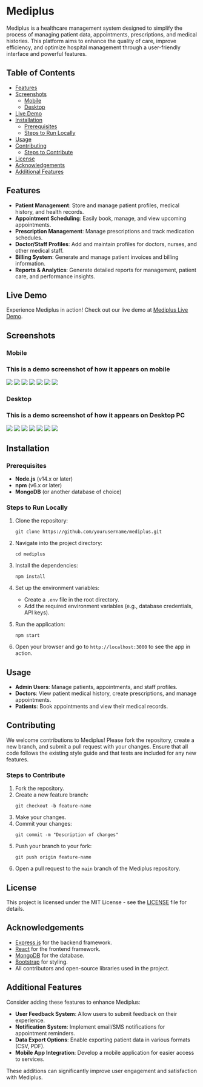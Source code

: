 # Mediplus

Mediplus is a healthcare management system designed to simplify the process of managing patient data, appointments, prescriptions, and medical histories. This platform aims to enhance the quality of care, improve efficiency, and optimize hospital management through a user-friendly interface and powerful features.

## Table of Contents

- [Features](#features)
- [Screenshots](#screenshots)
  - [Mobile](#mobile)
  - [Desktop](#desktop)   
- [Live Demo](#live-demo)
- [Installation](#installation)
  - [Prerequisites](#prerequisites)
  - [Steps to Run Locally](#steps-to-run-locally)
- [Usage](#usage)
- [Contributing](#contributing)
  - [Steps to Contribute](#steps-to-contribute)
- [License](#license)
- [Acknowledgements](#acknowledgements)
- [Additional Features](#additional-features)


## Features

- **Patient Management**: Store and manage patient profiles, medical history, and health records.
- **Appointment Scheduling**: Easily book, manage, and view upcoming appointments.
- **Prescription Management**: Manage prescriptions and track medication schedules.
- **Doctor/Staff Profiles**: Add and maintain profiles for doctors, nurses, and other medical staff.
- **Billing System**: Generate and manage patient invoices and billing information.
- **Reports & Analytics**: Generate detailed reports for management, patient care, and performance insights.

## Live Demo

Experience Mediplus in action! Check out our live demo at [Mediplus Live Demo](https://mediplus-phi.vercel.app).

## Screenshots

### Mobile
### This is a demo screenshot of how it appears on mobile
![](https://github.com/Mmabiaa/mediplus/blob/main/screenshots/s7.jpg)
![](https://github.com/Mmabiaa/mediplus/blob/main/screenshots/s6.jpg)
![](https://github.com/Mmabiaa/mediplus/blob/main/screenshots/s5.jpg)
![](https://github.com/Mmabiaa/mediplus/blob/main/screenshots/s4.jpg)
![](https://github.com/Mmabiaa/mediplus/blob/main/screenshots/s3.jpg)
![](https://github.com/Mmabiaa/mediplus/blob/main/screenshots/s2.jpg)
![](https://github.com/Mmabiaa/mediplus/blob/main/screenshots/s1.jpg)


### Desktop
### This is a demo screenshot of how it appears on Desktop PC
![](https://github.com/Mmabiaa/mediplus/blob/main/screenshots/Screenshot%20(34).png)
![](https://github.com/Mmabiaa/mediplus/blob/main/screenshots/Screenshot%20(25).jpg)
![](https://github.com/Mmabiaa/mediplus/blob/main/screenshots/Screenshot%20(26).jpg)
![](https://github.com/Mmabiaa/mediplus/blob/main/screenshots/Screenshot%20(27).jpg)
![](https://github.com/Mmabiaa/mediplus/blob/main/screenshots/Screenshot%20(28).jpg)
![](https://github.com/Mmabiaa/mediplus/blob/main/screenshots/Screenshot%20(29).jpg)
![](https://github.com/Mmabiaa/mediplus/blob/main/screenshots/Screenshot%20(30).png)



## Installation

### Prerequisites

- **Node.js** (v14.x or later)
- **npm** (v6.x or later)
- **MongoDB** (or another database of choice)

### Steps to Run Locally

1. Clone the repository:
    ```
    git clone https://github.com/yourusername/mediplus.git
    ```

2. Navigate into the project directory:
    ```
    cd mediplus
    ```

3. Install the dependencies:
    ```
    npm install
    ```

4. Set up the environment variables:
    - Create a `.env` file in the root directory.
    - Add the required environment variables (e.g., database credentials, API keys).

5. Run the application:
    ```
    npm start
    ```

6. Open your browser and go to `http://localhost:3000` to see the app in action.

## Usage

- **Admin Users**: Manage patients, appointments, and staff profiles.
- **Doctors**: View patient medical history, create prescriptions, and manage appointments.
- **Patients**: Book appointments and view their medical records.

## Contributing

We welcome contributions to Mediplus! Please fork the repository, create a new branch, and submit a pull request with your changes. Ensure that all code follows the existing style guide and that tests are included for any new features.

### Steps to Contribute

1. Fork the repository.
2. Create a new feature branch:
    ```
    git checkout -b feature-name
    ```
3. Make your changes.
4. Commit your changes:
    ```
    git commit -m "Description of changes"
    ```
5. Push your branch to your fork:
    ```
    git push origin feature-name
    ```
6. Open a pull request to the `main` branch of the Mediplus repository.

## License

This project is licensed under the MIT License - see the [LICENSE](LICENSE) file for details.

## Acknowledgements

- [Express.js](https://expressjs.com/) for the backend framework.
- [React](https://reactjs.org/) for the frontend framework.
- [MongoDB](https://www.mongodb.com/) for the database.
- [Bootstrap](https://getbootstrap.com/) for styling.
- All contributors and open-source libraries used in the project.

## Additional Features

Consider adding these features to enhance Mediplus:

- **User Feedback System**: Allow users to submit feedback on their experience.
- **Notification System**: Implement email/SMS notifications for appointment reminders.
- **Data Export Options**: Enable exporting patient data in various formats (CSV, PDF).
- **Mobile App Integration**: Develop a mobile application for easier access to services.

These additions can significantly improve user engagement and satisfaction with Mediplus.
